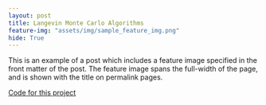 ```yaml
---
layout: post
title: Langevin Monte Carlo Algorithms
feature-img: "assets/img/sample_feature_img.png"
hide: True
---
```

This is an example of a post which includes a feature image specified in the front matter of the post. The feature image spans the full-width of the page, and is shown with the title on permalink pages.

[Code for this project](https://github.com/Tom271/LangevinMC)
